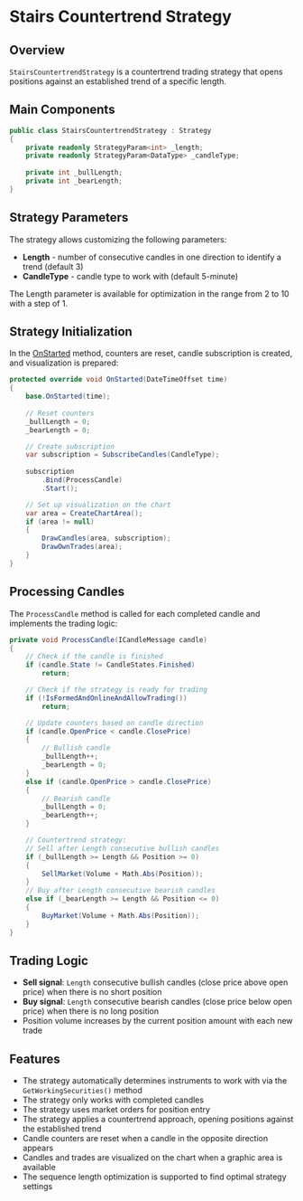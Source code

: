 # Stairs Countertrend Strategy

## Overview

`StairsCountertrendStrategy` is a countertrend trading strategy that opens positions against an established trend of a specific length.

## Main Components

```cs
public class StairsCountertrendStrategy : Strategy
{
    private readonly StrategyParam<int> _length;
    private readonly StrategyParam<DataType> _candleType;
    
    private int _bullLength;
    private int _bearLength;
}
```

## Strategy Parameters

The strategy allows customizing the following parameters:

- **Length** - number of consecutive candles in one direction to identify a trend (default 3)
- **CandleType** - candle type to work with (default 5-minute)

The Length parameter is available for optimization in the range from 2 to 10 with a step of 1.

## Strategy Initialization

In the [OnStarted](xref:StockSharp.Algo.Strategies.Strategy.OnStarted(System.DateTimeOffset)) method, counters are reset, candle subscription is created, and visualization is prepared:

```cs
protected override void OnStarted(DateTimeOffset time)
{
    base.OnStarted(time);
    
    // Reset counters
    _bullLength = 0;
    _bearLength = 0;

    // Create subscription
    var subscription = SubscribeCandles(CandleType);
    
    subscription
        .Bind(ProcessCandle)
        .Start();

    // Set up visualization on the chart
    var area = CreateChartArea();
    if (area != null)
    {
        DrawCandles(area, subscription);
        DrawOwnTrades(area);
    }
}
```

## Processing Candles

The `ProcessCandle` method is called for each completed candle and implements the trading logic:

```cs
private void ProcessCandle(ICandleMessage candle)
{
    // Check if the candle is finished
    if (candle.State != CandleStates.Finished)
        return;

    // Check if the strategy is ready for trading
    if (!IsFormedAndOnlineAndAllowTrading())
        return;

    // Update counters based on candle direction
    if (candle.OpenPrice < candle.ClosePrice)
    {
        // Bullish candle
        _bullLength++;
        _bearLength = 0;
    }
    else if (candle.OpenPrice > candle.ClosePrice)
    {
        // Bearish candle
        _bullLength = 0;
        _bearLength++;
    }

    // Countertrend strategy: 
    // Sell after Length consecutive bullish candles
    if (_bullLength >= Length && Position >= 0)
    {
        SellMarket(Volume + Math.Abs(Position));
    }
    // Buy after Length consecutive bearish candles
    else if (_bearLength >= Length && Position <= 0)
    {
        BuyMarket(Volume + Math.Abs(Position));
    }
}
```

## Trading Logic

- **Sell signal**: `Length` consecutive bullish candles (close price above open price) when there is no short position
- **Buy signal**: `Length` consecutive bearish candles (close price below open price) when there is no long position
- Position volume increases by the current position amount with each new trade

## Features

- The strategy automatically determines instruments to work with via the `GetWorkingSecurities()` method
- The strategy only works with completed candles
- The strategy uses market orders for position entry
- The strategy applies a countertrend approach, opening positions against the established trend
- Candle counters are reset when a candle in the opposite direction appears
- Candles and trades are visualized on the chart when a graphic area is available
- The sequence length optimization is supported to find optimal strategy settings